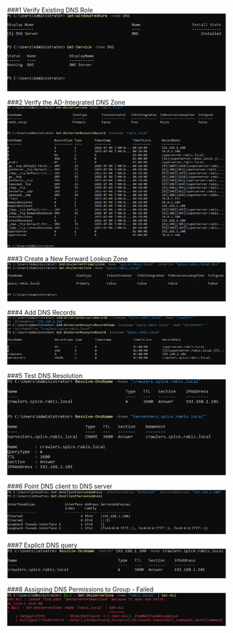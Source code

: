 ###1 Verify Existing DNS Role
![Alt text](images/1%20Verify%20Existing%20DNS%20Role.png)

###2 Verify the AD-Integrated DNS Zone
![Alt text](images/2%20Verify%20the%20AD-Integrated%20DNS%20Zone.png)

###3 Create a New Forward Lookup Zone
![Alt text](images/3%20Create%20a%20New%20Forward%20Lookup%20Zone.png)

###4 Add DNS Records
![Alt text](images/4%20Add%20DNS%20Records.png)

###5 Test DNS Resolution
![Alt text](images/5%20Test%20DNS%20Resolution.png)

###6 Point DNS client to DNS server
![Alt text](images/6%20Point%20DNS%20client%20to%20DNS%20server.png)

###7 Explicit DNS query
![Alt text](images/7%20Explicit%20DNS%20query.png)

###8 Assigning DNS Permissions to Group - Failed
![Alt text](images/8%20Failing%20Assigning%20DNS%20Permissions%20to%20Group.png)